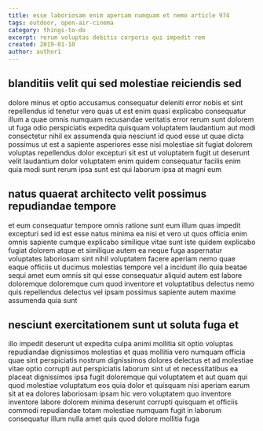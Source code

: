 ```yaml
---
title: esse laboriosam enim aperiam numquam et nemo article 974
tags: outdoor, open-air-cinema
category: things-to-do
excerpt: rerum voluptas debitis corporis qui impedit rem
created: 2019-01-10
author: author1
---
```


## blanditiis velit qui sed molestiae reiciendis sed

dolore minus et optio accusamus consequatur deleniti error nobis et sint repellendus id tenetur vero quas ut est enim quasi explicabo consequatur illum a quae omnis numquam recusandae veritatis error rerum sunt dolorem ut fuga odio perspiciatis expedita quisquam voluptatem laudantium aut modi consectetur nihil ex assumenda quia nesciunt id quod esse ut quae dicta possimus ut est a sapiente asperiores esse nisi molestiae sit fugiat dolorem voluptas repellendus dolor excepturi sit est ut voluptatem fugit ut deserunt velit laudantium dolor voluptatem enim quidem consequatur facilis enim quia modi sunt rerum ipsa sunt est qui laborum ipsa at magni eum

## natus quaerat architecto velit possimus repudiandae tempore

et eum consequatur tempore omnis ratione sunt eum illum quas impedit excepturi sed id est esse natus minima ea nisi et vero ut quos officia enim omnis sapiente cumque explicabo similique vitae sunt iste quidem explicabo fugiat dolorem atque et similique autem ea neque fuga aspernatur voluptates laboriosam sint nihil voluptatem facere aperiam nemo quae eaque officiis ut ducimus molestias tempore vel a incidunt illo quia beatae sequi amet eum omnis sit qui esse consequatur aliquid autem est labore doloremque doloremque cum quod inventore et voluptatibus delectus nemo quis repellendus delectus vel ipsam possimus sapiente autem maxime assumenda quia sunt

## nesciunt exercitationem sunt ut soluta fuga et

illo impedit deserunt ut expedita culpa animi mollitia sit optio voluptas repudiandae dignissimos molestias et quas mollitia vero numquam officia quae sint perspiciatis nostrum dignissimos dolores delectus et ad molestiae vitae optio corrupti aut perspiciatis laborum sint ut et necessitatibus ea placeat dignissimos ipsa fugit doloremque qui voluptatem et aut quam qui quod molestiae voluptatum eos quia dolor et quisquam nisi aperiam earum sit at ea dolores laboriosam ipsam hic vero voluptatem quo inventore inventore labore dolorem minima deserunt corrupti quisquam et officiis commodi repudiandae totam molestiae numquam fugit in laborum consequatur illum nulla amet quis quod dolore mollitia fuga

